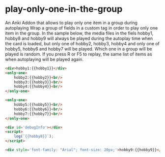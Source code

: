 # play-only-one-in-the-group
An Anki Addon that allows to play only one item in a group during autoplaying
Wrap a group of fields in a custom tag <only-one> in order to play only one item in the group.
In the sample below, the media files in the fiels hobby1, hobby8 and hobby9 will always be 
played during the autoplay time when the card is loaded, but only one of hobby2, hobby3, hobby4
and only one of hobby5, hobby6 and hobby7 will be played. Which one in a group will be played is
random. If you press R or F5 to replay, the same list of items as when autoplaying will be 
played again.
```html
<div>hobby1:{{hobby1}}</div>
<only-one>
    hobby2:{{hobby2}}<br/>
    hobby3:{{hobby3}}<br/>
    hobby4:{{hobby4}}<br/>
</only-one>

<only-one>
    hobby5:{{hobby5}}<br/>
    hobby6:{{hobby6}}<br/>
    hobby7:{{hobby7}}<br/>
</only-one>

<div id='debugInfo'></div>
<script>
    log(`{{hobby8}}`);
</script>

<div style='font-family: "Arial"; font-size: 20px;'>hobby9:{{hobby9}}</div>
```
